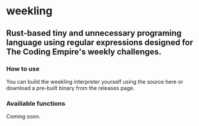 # weekling

## Rust-based tiny and unnecessary programing language using regular expressions designed for The Coding Empire's weekly challenges.

### How to use

You can build the weekling interpreter yourself using the source here or download a pre-built binary from the releases page.

### Availiable functions

Coming soon.
